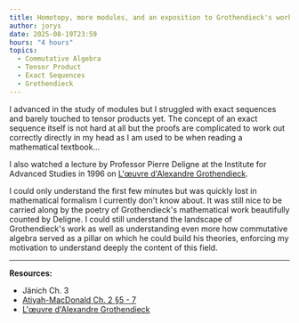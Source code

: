 ```yaml
---
title: Homotopy, more modules, and an exposition to Grothendieck's work
author: jorys
date: 2025-08-19T23:59
hours: "4 hours"
topics:
  - Commutative Algebra
  - Tensor Product
  - Exact Sequences
  - Grothendieck
---
```



I advanced in the study of modules but I struggled with exact sequences and barely touched to tensor products yet. The concept of an exact sequence itself is not hard at all but the proofs are complicated to work out correctly directly in my head as I am used to be when reading a mathematical textbook...


I also watched a lecture by Professor Pierre Deligne at the Institute for Advanced Studies in 1996 on [L'œuvre d'Alexandre Grothendieck](https://youtu.be/PeMAyPGjL68?si=_Bxt0u5tTFaNsJCM).

I could only understand the first few minutes but was quickly lost in mathematical formalism I currently don't know about. It was still nice  to be carried along by the poetry of Grothendieck's mathematical work beautifully counted by Deligne. I could still understand the landscape  of Grothendieck's work as well as understanding even more how commutative algebra served as a pillar on which he could build his theories, enforcing  my motivation to understand deeply the content of this field.


---
**Resources:**
* Jänich Ch. 3
* [Atiyah-MacDonald Ch. 2 §5 - 7](https://webhomes.maths.ed.ac.uk/~v1ranick/papers/atiyahmacdonald.pdf)
* [L'œuvre d'Alexandre Grothendieck](https://youtu.be/PeMAyPGjL68?si=_Bxt0u5tTFaNsJCM)

